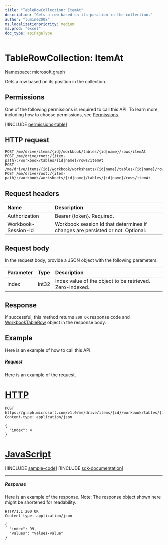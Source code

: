 ```yaml
---
title: "TableRowCollection: ItemAt"
description: "Gets a row based on its position in the collection."
author: "lumine2008"
ms.localizationpriority: medium
ms.prod: "excel"
doc_type: apiPageType
---
```


# TableRowCollection: ItemAt

Namespace: microsoft.graph

Gets a row based on its position in the collection.
## Permissions
One of the following permissions is required to call this API. To learn more, including how to choose permissions, see [Permissions](/graph/permissions-reference).

<!-- { "blockType": "permissions", "name": "tablerowcollection_itemat" } -->
[!INCLUDE [permissions-table](../includes/permissions/tablerowcollection-itemat-permissions.md)]

## HTTP request

<!-- { "blockType": "ignored" } -->
```http
POST /me/drive/items/{id}/workbook/tables/{id|name}/rows/itemAt
POST /me/drive/root:/{item-path}:/workbook/tables/{id|name}/rows/itemAt
POST /me/drive/items/{id}/workbook/worksheets/{id|name}/tables/{id|name}/rows/itemAt
POST /me/drive/root:/{item-path}:/workbook/worksheets/{id|name}/tables/{id|name}/rows/itemAt

```
## Request headers
| Name       | Description|
|:---------------|:----------|
| Authorization  | Bearer {token}. Required. |
| Workbook-Session-Id  | Workbook session Id that determines if changes are persisted or not. Optional.|

## Request body
In the request body, provide a JSON object with the following parameters.

| Parameter	   | Type	|Description|
|:---------------|:--------|:----------|
|index|Int32|Index value of the object to be retrieved. Zero-indexed.|

## Response

If successful, this method returns `200 OK` response code and [WorkbookTableRow](../resources/workbooktablerow.md) object in the response body.

## Example
Here is an example of how to call this API.
##### Request
Here is an example of the request.

# [HTTP](#tab/http)
<!--{
  "blockType": "request",
  "isComposable": true,
  "name": "tablerowcollection_itemat",
  "idempotent": true,
  "@type": "requestBodyResourceFor.tablerowcollection_itemat"
}-->
```http
POST https://graph.microsoft.com/v1.0/me/drive/items/{id}/workbook/tables/{id|name}/rows/itemAt
Content-type: application/json

{
  "index": 4
}
```

# [JavaScript](#tab/javascript)
[!INCLUDE [sample-code](../includes/snippets/javascript/tablerowcollection-itemat-javascript-snippets.md)]
[!INCLUDE [sdk-documentation](../includes/snippets/snippets-sdk-documentation-link.md)]

---

##### Response
Here is an example of the response. Note: The response object shown here might be shortened for readability.
<!-- {
  "blockType": "response",
  "truncated": true,
  "@odata.type": "microsoft.graph.workbookTableRow"
} -->
```http
HTTP/1.1 200 OK
Content-type: application/json

{
  "index": 99,
  "values": "values-value"
}
```

<!-- uuid: 8fcb5dbc-d5aa-4681-8e31-b001d5168d79
2015-10-25 14:57:30 UTC -->
<!-- {
  "type": "#page.annotation",
  "description": "TableRowCollection: ItemAt",
  "keywords": "",
  "section": "documentation",
  "tocPath": "",
  "suppressions": [
  ]
}-->


